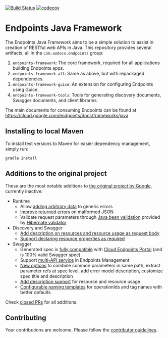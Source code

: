 [![Build Status](https://api.travis-ci.org/AODocs/endpoints-java.svg?branch=master)](https://travis-ci.org/AODocs/endpoints-java)
[![codecov](https://codecov.io/gh/AODocs/endpoints-java/branch/master/graph/badge.svg)](https://codecov.io/gh/AODocs/endpoints-java)

# Endpoints Java Framework

The Endpoints Java Framework aims to be a simple solution to assist in creation
of RESTful web APIs in Java. This repository provides several artifacts, all
in the `com.aodocs.endpoints` group:

1.  `endpoints-framework`: The core framework, required for all applications
    building Endpoints apps.
2.  `endpoints-framework-all`: Same as above, but with repackaged dependencies.
3.  `endpoints-framework-guice`: An extension for configuring Endpoints using
    Guice.
4.  `endpoints-framework-tools`: Tools for generating discovery documents,
    Swagger documents, and client libraries.

The main documents for consuming Endpoints can be found at
https://cloud.google.com/endpoints/docs/frameworks/java

## Installing to local Maven

To install test versions to Maven for easier dependency management, simply run:

    gradle install
    
## Additions to the original project

These are the most notable additions to
[the original project by Google](https://github.com/cloudendpoints/endpoints-java), currently
inactive:
- Runtime
  - Allow [adding arbitrary data](https://github.com/AODocs/endpoints-java/pull/20) to generic errors
  - [Improve returned errors](https://github.com/AODocs/endpoints-java/pull/30) on malformed JSON
  - Validate request parameters through [Java bean validation](https://beanvalidation.org/) provided by [Hibernate validator](https://hibernate.org/validator/)
- Discovery and Swagger
  - [Add description on resources and resource usage as request body](https://github.com/AODocs/endpoints-java/commit/bbb1eff2bb9e7d28fc2ec17599257d0ef610531d)
  - [Support declaring resource properties as required](https://github.com/AODocs/endpoints-java/pull/41)
- Swagger
  - Generated spec is [fully compatible](https://github.com/AODocs/endpoints-java/pull/34) with 
[Cloud Endpoints Portal](https://cloud.google.com/endpoints/docs/frameworks/dev-portal-overview) (and is 100% valid Swagger spec)
  - Support [multi-API service](https://github.com/AODocs/endpoints-java/pull/40/commits/1f18d2f64f1538e63a7836a5cd52ff639fc624fd) in Endpoints Management
  - [New options](https://github.com/AODocs/endpoints-java/pull/37) to combine common parameters in same path, extract parameter refs at spec level, add error model description, customize spec title and description
  - [Add description support](https://github.com/AODocs/endpoints-java/pull/40/commits/bbb1eff2bb9e7d28fc2ec17599257d0ef610531d) for resource and resource usage
  - [Configurable naming templates](https://github.com/AODocs/endpoints-java/pull/42) for operationIds and tag names with better defaults

Check 
[closed PRs](https://github.com/AODocs/endpoints-java/pulls?q=is%3Apr+sort%3Aupdated-desc+is%3Aclosed)
for all additions.

## Contributing

Your contributions are welcome. Please follow the [contributor guidelines](/CONTRIBUTING.md).
